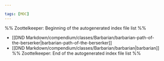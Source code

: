 ```yaml
---

tags: [MOC]
---
```

%% Zoottelkeeper: Beginning of the autogenerated index file list  %%
-  [[DND Markdown/compendium/classes/Barbarian/barbarian-path-of-the-berserker|barbarian-path-of-the-berserker]]
-  [[DND Markdown/compendium/classes/Barbarian/barbarian|barbarian]]
%% Zoottelkeeper: End of the autogenerated index file list  %%
